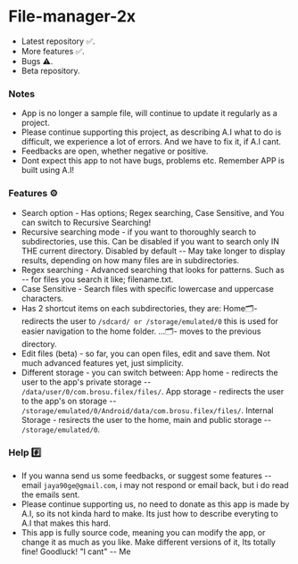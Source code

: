 # File-manager-2x
- Latest repository ✅.
- More features ✅.
- Bugs ⚠️.
- Beta repository.
### Notes 
- App is no longer a sample file, will continue to update it regularly as a project.
- Please continue supporting this project, as describing A.I what to do is difficult, we experience a lot of errors. And we have to fix it, if A.I cant.
- Feedbacks are open, whether negative or positive.
- Dont expect this app to not have bugs, problems etc. Remember APP is built using A.I!
### Features ⚙️
- Search option - Has options; Regex searching, Case Sensitive, and You can switch to Recursive Searching!
- Recursive searching mode - if you want to thoroughly search to subdirectories, use this. Can be disabled if you want to search only IN THE current directory. Disabled by default -- May take longer to display results, depending on how many files are in subdirectories.
- Regex searching - Advanced searching that looks for patterns. Such as -- for files you search it like; filename\.txt.
- Case Sensitive - Search files with specific lowercase and uppercase characters.
- Has 2 shortcut items on each subdirectories, they are:
  Home🗂️- redirects the user to `/sdcard/ or /storage/emulated/0` this is used for easier navigation to the home folder.
  ...🗂️- moves to the previous directory.
- Edit files (beta) - so far, you can open files, edit and save them. Not much advanced features yet, just simplicity.
- Different storage - you can switch between:
  App home - redirects the user to the app's private storage -- `/data/user/0/com.brosu.filex/files/`.
  App storage - redirects the user to the app's on storage -- `/storage/emulated/0/Android/data/com.brosu.filex/files/`.
  Internal Storage - resirects the user to the home, main and public storage -- `/storage/emulated/0`.


### Help #️⃣
- If you wanna send us some feedbacks, or suggest some features -- email `jaya90ge@gmail.com`, i may not respond or email back, but i do read the emails sent.
- Please continue supporting us, no need to donate as this app is made by A.I, so its not kinda hard to make. Its just how to describe everyting to A.I that makes this hard.
- This app is fully source code, meaning you can modify the app, or change it as much as you like. Make different versions of it, Its totally fine! Goodluck!
 "I cant" -- Me
